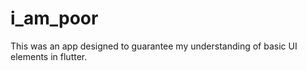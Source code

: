 # i_am_poor

This was an app designed to guarantee my understanding of basic UI elements in flutter.
